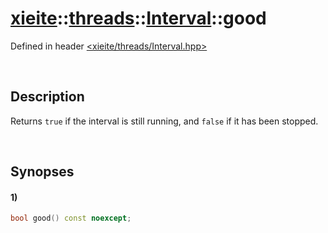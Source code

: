 # [xieite](../../xieite.md)\:\:[threads](../../threads.md)\:\:[Interval](../Interval.md)\:\:good
Defined in header [<xieite/threads/Interval.hpp>](../../../include/xieite/threads/Interval.hpp)

&nbsp;

## Description
Returns `true` if the interval is still running, and `false` if it has been stopped.

&nbsp;

## Synopses
#### 1)
```cpp
bool good() const noexcept;
```
